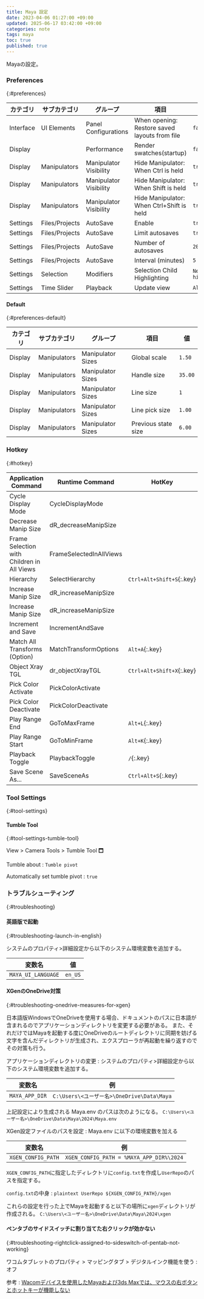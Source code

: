 ```yaml
---
title: Maya 設定
date: 2023-04-06 01:27:00 +09:00
updated: 2025-06-17 03:42:00 +09:00
categories: note
tags: maya
toc: true
published: true
---
```

Mayaの設定。

### Preferences
{:#preferences}

| カテゴリ  | サブカテゴリ   | グループ               | 項目                                          | 値                |
| --------- | -------------- | ---------------------- | --------------------------------------------- | ----------------- |
| Interface | UI Elements    | Panel Configurations   | When opening: Restore saved layouts from file | `false`           |
| Display   |                | Performance            | Render swatches(startup)                      | `false`           |
| Display   | Manipulators   | Manipulator Visibility | Hide Manipulator: When Ctrl is held           | `true`            |
| Display   | Manipulators   | Manipulator Visibility | Hide Manipulator: When Shift is held          | `true`            |
| Display   | Manipulators   | Manipulator Visibility | Hide Manipulator: When Ctrl+Shift is held     | `true`            |
| Settings  | Files/Projects | AutoSave               | Enable                                        | `true`            |
| Settings  | Files/Projects | AutoSave               | Limit autosaves                               | `true`            |
| Settings  | Files/Projects | AutoSave               | Number of autosaves                           | `20`              |
| Settings  | Files/Projects | AutoSave               | Interval (minutes)                            | `5`               |
| Settings  | Selection      | Modifiers              | Selection Child Highlighting                  | `Never highlight` |
| Settings  | Time Slider    | Playback               | Update view                                   | `All`             |

#### Default
{:#preferences-default}

| カテゴリ | サブカテゴリ | グループ          | 項目                | 値      |
| -------- | ------------ | ----------------- | ------------------- | ------- |
| Display  | Manipulators | Manipulator Sizes | Global scale        | `1.50`  |
| Display  | Manipulators | Manipulator Sizes | Handle size         | `35.00` |
| Display  | Manipulators | Manipulator Sizes | Line size           | `1`     |
| Display  | Manipulators | Manipulator Sizes | Line pick size      | `1.00`  |
| Display  | Manipulators | Manipulator Sizes | Previous state size | `6.00`  |

### Hotkey
{:#hotkey}

| Application Command                        | Runtime Command         | HotKey                    |
| ------------------------------------------ | ----------------------- | ------------------------- |
| Cycle Display Mode                         | CycleDisplayMode        |                           |
| Decrease Manip Size                        | dR_decreaseManipSize    |                           |
| Frame Selection with Children in All Views | FrameSelectedInAllViews |                           |
| Hierarchy                                  | SelectHierarchy         | `Ctrl+Alt+Shift+S`{:.key} |
| Increase Manip Size                        | dR_increaseManipSize    |                           |
| Increase Manip Size                        | dR_increaseManipSize    |                           |
| Increment and Save                         | IncrementAndSave        |                           |
| Match All Transforms (Option)              | MatchTransformOptions   | `Alt+A`{:.key}            |
| Object Xray TGL                            | dr_objectXrayTGL        | `Ctrl+Alt+Shift+X`{:.key} |
| Pick Color Activate                        | PickColorActivate       |                           |
| Pick Color Deactivate                      | PickColorDeactivate     |                           |
| Play Range End                             | GoToMaxFrame            | `Alt+L`{:.key}            |
| Play Range Start                           | GoToMinFrame            | `Alt+K`{:.key}            |
| Playback Toggle                            | PlaybackToggle          | `/`{:.key}                |
| Save Scene As...                           | SaveSceneAs             | `Ctrl+Alt+S`{:.key}       |

### Tool Settings
{:#tool-settings}

#### Tumble Tool
{:#tool-settings-tumble-tool}

View > Camera Tools > Tumble Tool 🗖

Tumble about
: `Tumble pivot`

Automatically set tumble pivot
: `true`

### トラブルシューティング
{:#troubleshooting}

#### 英語版で起動
{:#troubleshooting-launch-in-english}

システムのプロパティ>詳細設定から以下のシステム環境変数を追加する。

| 変数名             | 値      |
| ------------------ | ------- |
| `MAYA_UI_LANGUAGE` | `en_US` |

#### XGenのOneDrive対策
{:#troubleshooting-onedrive-measures-for-xgen}

日本語版WindowsでOneDriveを使用する場合、ドキュメントのパスに日本語が含まれるのでアプリケーションディレクトリを変更する必要がある。
また、それだけではMayaを起動する度にOneDriveのルートディレクトリに同期を妨げる文字を含んだディレクトリが生成され、エクスプローラが再起動を繰り返すのでその対策も行う。

アプリケーションディレクトリの変更
: システムのプロパティ>詳細設定から以下のシステム環境変数を追加する。

  | 変数名         | 例                                         |
  | -------------- | ------------------------------------------ |
  | `MAYA_APP_DIR` | `C:\Users\<ユーザー名>\OneDrive\Data\Maya` |

  上記設定により生成される Maya.env のパスは次のようになる。
  `C:\Users\<ユーザー名>\OneDrive\Data\Maya\2024\Maya.env`

XGen設定ファイルのパスを設定
: Maya.env に以下の環境変数を加える

  | 変数名             | 例                                       |
  | ------------------ | ---------------------------------------- |
  | `XGEN_CONFIG_PATH` | `XGEN_CONFIG_PATH = %MAYA_APP_DIR%\2024` |

  `XGEN_CONFIG_PATH`に指定したディレクトリに`config.txt`を作成し`UserRepo`のパスを指定する。

  `config.txt`の中身
  : ```plaintext
    UserRepo ${XGEN_CONFIG_PATH}/xgen
    ```

  これらの設定を行った上でMayaを起動すると以下の場所に`xgen`ディレクトリが作成される。
  `C:\Users\<ユーザー名>\OneDrive\Data\Maya\2024\xgen`

#### ペンタブのサイドスイッチに割り当てた右クリックが効かない
{:#troubleshooting-rightclick-assigned-to-sideswitch-of-pentab-not-working}

ワコムタブレットのプロパティ > マッピングタブ > デジタルインク機能を使う
: オフ

参考
: [Wacomデバイスを使用したMayaおよび3ds Maxでは、マウスの右ボタンとホットキーが機能しない](https://www.autodesk.co.jp/support/technical/article/caas/sfdcarticles/sfdcarticles/JPN/In-Maya-2020-and-2022-the-right-mouse-button-on-a-Ciniq-tablet-is-not-working.html)
